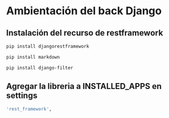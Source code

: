 # Ambientación del back Django

## Instalación del recurso de restframework
```bash
pip install djangorestframework
```
```bash
pip install markdown       
```
```bash
pip install django-filter
```

## Agregar la libreria a INSTALLED_APPS en settings
```bash
'rest_framework',
```